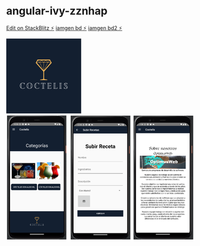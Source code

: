 # angular-ivy-zznhap

[Edit on StackBlitz ⚡️](https://stackblitz.com/edit/angular-ivy-jrlnyq)
[iamgen bd ⚡️](https://github.com/FabioLunaa/angular-ivy-zznhap/blob/main/bd-mascotar.png)
[iamgen bd2 ⚡️](https://github.com/FabioLunaa/angular-ivy-zznhap/blob/main/plantilla%20(categorias%2C%20subir%20receta%20y%20sobre%20nosotros).png)

  <img src="https://github.com/viktoryia40/programador2022/blob/desarrolladViktoryia/20230830_200809_0000.png?raw=true" width="200" height="200" />

  <img src=https://github.com/FabioLunaa/angular-ivy-zznhap/blob/main/plantilla%20(categorias%2C%20subir%20receta%20y%20sobre%20nosotros).png />

